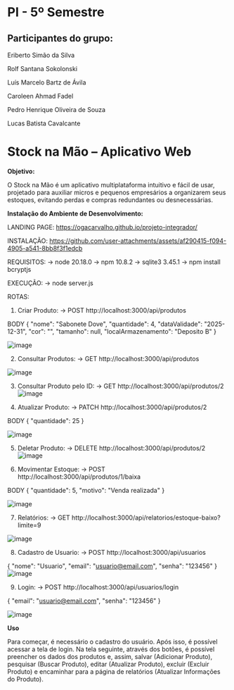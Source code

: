 # PI - 5º Semestre

## Participantes do grupo:

Eriberto Simão da Silva

Rolf Santana Sokolonski

Luís Marcelo Bartz de Ávila 

Caroleen Ahmad Fadel

Pedro Henrique Oliveira de Souza

Lucas Batista Cavalcante


# Stock na Mão – Aplicativo Web

**Objetivo:**

O Stock na Mão é um aplicativo multiplataforma intuitivo e fácil de usar, projetado para auxiliar micros e pequenos empresários a organizarem seus estoques, evitando perdas e compras redundantes ou desnecessárias.

**Instalação do Ambiente de Desenvolvimento:**



LANDING PAGE:
https://ogacarvalho.github.io/projeto-integrador/

INSTALAÇÃO:
https://github.com/user-attachments/assets/af290415-f094-4905-a541-8bb8f3f1edcb




REQUISITOS:
→ node 20.18.0
→ npm  10.8.2
→ sqlite3 3.45.1
→ npm install bcryptjs

EXECUÇÃO:
→ node server.js


ROTAS:

1. Criar Produto:
→ POST http://localhost:3000/api/produtos

BODY {
  "nome": "Sabonete Dove",
  "quantidade": 4,
  "dataValidade": "2025-12-31",
  "cor": "",
  "tamanho": null,
  "localArmazenamento": "Deposito B"
}

![image](https://github.com/user-attachments/assets/f9c835ca-e2f1-4550-9d80-2e679640bb88)



2. Consultar Produtos:
→ GET http://localhost:3000/api/produtos

![image](https://github.com/user-attachments/assets/13fddcbf-ed93-4835-8637-016d25966536)




3. Consultar Produto pelo ID:
→ GET http://localhost:3000/api/produtos/2
![image](https://github.com/user-attachments/assets/b22b9c2c-6673-4c88-8e81-717e6a3e7973)


4. Atualizar Produto:
→ PATCH http://localhost:3000/api/produtos/2

BODY {
  "quantidade": 25
}

![image](https://github.com/user-attachments/assets/58f2c533-3990-4feb-b340-4deabd82ad12)



5. Deletar Produto:
→ DELETE http://localhost:3000/api/produtos/2
![image](https://github.com/user-attachments/assets/ba17e90e-1ce3-4791-8ce6-58bd1a1fddb4)



6. Movimentar Estoque:
→ POST http://localhost:3000/api/produtos/1/baixa

BODY {
  "quantidade": 5,
  "motivo": "Venda realizada"
}

![image](https://github.com/user-attachments/assets/700eaff6-c1fc-499b-a805-94461ebf26e2)


7. Relatórios: 
→ GET http://localhost:3000/api/relatorios/estoque-baixo?limite=9

![image](https://github.com/user-attachments/assets/dd90ef51-ce7d-45ad-8c2b-2e0421ed98c7)



8. Cadastro de Usuario:
→ POST http://localhost:3000/api/usuarios

{
  "nome": "Usuario",
  "email": "usuario@email.com",
  "senha": "123456"
}
![image](https://github.com/user-attachments/assets/810d50a0-4dc8-44e5-b97a-14728a56daf2)


9. Login:
→ POST http://localhost:3000/api/usuarios/login

{
  "email": "usuario@email.com",
  "senha": "123456"
}

![image](https://github.com/user-attachments/assets/f3975a3b-d9c2-45aa-af95-939c0f049f16)


**Uso**

Para começar, é necessário o cadastro do usuário. Após isso, é possível acessar a tela de login. Na tela seguinte, através dos botões, é possível preencher os dados dos produtos e, assim, salvar (Adicionar Produto), pesquisar (Buscar Produto), editar (Atualizar Produto), excluir (Excluir Produto) e encaminhar para a página de relatórios (Atualizar Informações do Produto).
